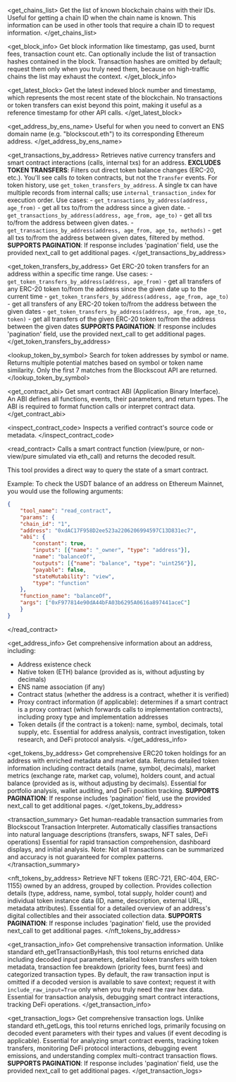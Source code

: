<get_chains_list>
Get the list of known blockchain chains with their IDs.
Useful for getting a chain ID when the chain name is known.
This information can be used in other tools that require a chain ID to request information.
</get_chains_list>

<get_block_info>
Get block information like timestamp, gas used, burnt fees, transaction count etc.
Can optionally include the list of transaction hashes contained in the block. Transaction hashes are omitted by default; request them only when you truly need them, because on high-traffic chains the list may exhaust the context.
</get_block_info>

<get_latest_block>
Get the latest indexed block number and timestamp, which represents the most recent state of the blockchain.
No transactions or token transfers can exist beyond this point, making it useful as a reference timestamp for other API calls.
</get_latest_block>

<get_address_by_ens_name>
Useful for when you need to convert an ENS domain name (e.g. "blockscout.eth") to its corresponding Ethereum address.
</get_address_by_ens_name>

<get_transactions_by_address>
Retrieves native currency transfers and smart contract interactions (calls, internal txs) for an address.
**EXCLUDES TOKEN TRANSFERS**: Filters out direct token balance changes (ERC-20, etc.). You'll see calls *to* token contracts, but not the `Transfer` events. For token history, use `get_token_transfers_by_address`.
A single tx can have multiple records from internal calls; use `internal_transaction_index` for execution order.
Use cases:
    - `get_transactions_by_address(address, age_from)` - get all txs to/from the address since a given date.
    - `get_transactions_by_address(address, age_from, age_to)` - get all txs to/from the address between given dates.
    - `get_transactions_by_address(address, age_from, age_to, methods)` - get all txs to/from the address between given dates, filtered by method.
**SUPPORTS PAGINATION**: If response includes 'pagination' field, use the provided next_call to get additional pages.
</get_transactions_by_address>

<get_token_transfers_by_address>
Get ERC-20 token transfers for an address within a specific time range.
Use cases:
    - `get_token_transfers_by_address(address, age_from)` - get all transfers of any ERC-20 token to/from the address since the given date up to the current time
    - `get_token_transfers_by_address(address, age_from, age_to)` - get all transfers of any ERC-20 token to/from the address between the given dates
    - `get_token_transfers_by_address(address, age_from, age_to, token)` - get all transfers of the given ERC-20 token to/from the address between the given dates
**SUPPORTS PAGINATION**: If response includes 'pagination' field, use the provided next_call to get additional pages.
</get_token_transfers_by_address>

<lookup_token_by_symbol>
Search for token addresses by symbol or name. Returns multiple potential matches based on symbol or token name similarity. Only the first 7 matches from the Blockscout API are returned.
</lookup_token_by_symbol>

<get_contract_abi>
Get smart contract ABI (Application Binary Interface).
An ABI defines all functions, events, their parameters, and return types. The ABI is required to format function calls or interpret contract data.
</get_contract_abi>

<inspect_contract_code>
Inspects a verified contract's source code or metadata.
</inspect_contract_code>

<read_contract>
Calls a smart contract function (view/pure, or non-view/pure simulated via eth_call) and returns the decoded result.

This tool provides a direct way to query the state of a smart contract.

Example:
To check the USDT balance of an address on Ethereum Mainnet, you would use the following arguments:

```json
{
    "tool_name": "read_contract",
    "params": {
    "chain_id": "1",
    "address": "0xdAC17F958D2ee523a2206206994597C13D831ec7",
    "abi": {
        "constant": true,
        "inputs": [{"name": "_owner", "type": "address"}],
        "name": "balanceOf",
        "outputs": [{"name": "balance", "type": "uint256"}],
        "payable": false,
        "stateMutability": "view",
        "type": "function"
    },
    "function_name": "balanceOf",
    "args": ["0xF977814e90dA44bFA03b6295A0616a897441aceC"]
    }
}
```
</read_contract>

<get_address_info>
Get comprehensive information about an address, including:

- Address existence check
- Native token (ETH) balance (provided as is, without adjusting by decimals)
- ENS name association (if any)
- Contract status (whether the address is a contract, whether it is verified)
- Proxy contract information (if applicable): determines if a smart contract is a proxy contract (which forwards calls to implementation contracts), including proxy type and implementation addresses
- Token details (if the contract is a token): name, symbol, decimals, total supply, etc.
Essential for address analysis, contract investigation, token research, and DeFi protocol analysis.
</get_address_info>

<get_tokens_by_address>
Get comprehensive ERC20 token holdings for an address with enriched metadata and market data.
Returns detailed token information including contract details (name, symbol, decimals), market metrics (exchange rate, market cap, volume), holders count, and actual balance (provided as is, without adjusting by decimals).
Essential for portfolio analysis, wallet auditing, and DeFi position tracking.
**SUPPORTS PAGINATION**: If response includes 'pagination' field, use the provided next_call to get additional pages.
</get_tokens_by_address>

<transaction_summary>
Get human-readable transaction summaries from Blockscout Transaction Interpreter.
Automatically classifies transactions into natural language descriptions (transfers, swaps, NFT sales, DeFi operations)
Essential for rapid transaction comprehension, dashboard displays, and initial analysis.
Note: Not all transactions can be summarized and accuracy is not guaranteed for complex patterns.
</transaction_summary>

<nft_tokens_by_address>
Retrieve NFT tokens (ERC-721, ERC-404, ERC-1155) owned by an address, grouped by collection.
Provides collection details (type, address, name, symbol, total supply, holder count) and individual token instance data (ID, name, description, external URL, metadata attributes).
Essential for a detailed overview of an address's digital collectibles and their associated collection data.
**SUPPORTS PAGINATION**: If response includes 'pagination' field, use the provided next_call to get additional pages.
</nft_tokens_by_address>

<get_transaction_info>
Get comprehensive transaction information.
Unlike standard eth_getTransactionByHash, this tool returns enriched data including decoded input parameters, detailed token transfers with token metadata, transaction fee breakdown (priority fees, burnt fees) and categorized transaction types.
By default, the raw transaction input is omitted if a decoded version is available to save context; request it with `include_raw_input=True` only when you truly need the raw hex data.
Essential for transaction analysis, debugging smart contract interactions, tracking DeFi operations.
</get_transaction_info>

<get_transaction_logs>
Get comprehensive transaction logs.
Unlike standard eth_getLogs, this tool returns enriched logs, primarily focusing on decoded event parameters with their types and values (if event decoding is applicable).
Essential for analyzing smart contract events, tracking token transfers, monitoring DeFi protocol interactions, debugging event emissions, and understanding complex multi-contract transaction flows.
**SUPPORTS PAGINATION**: If response includes 'pagination' field, use the provided next_call to get additional pages.
</get_transaction_logs>
